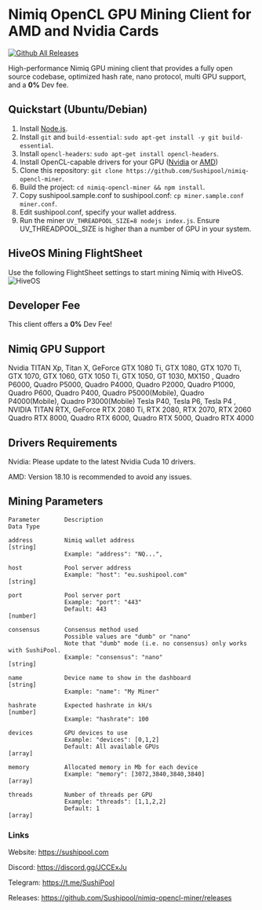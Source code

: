 # Nimiq OpenCL GPU Mining Client for AMD and Nvidia Cards
[![Github All Releases](https://img.shields.io/github/downloads/Sushipool/nimiq-opencl-miner/total.svg)]()

High-performance Nimiq GPU mining client that provides a fully open source codebase, optimized hash rate, nano protocol, multi GPU support, and a **0%** Dev fee.
## Quickstart (Ubuntu/Debian)

1. Install [Node.js](https://github.com/nodesource/distributions/blob/master/README.md#debinstall).
2. Install `git` and `build-essential`: `sudo apt-get install -y git build-essential`.
3. Install `opencl-headers`: `sudo apt-get install opencl-headers`.
4. Install OpenCL-capable drivers for your GPU ([Nvidia](https://www.nvidia.com/Download/index.aspx) or [AMD](https://www.amd.com/en/support))
5. Clone this repository: `git clone https://github.com/Sushipool/nimiq-opencl-miner`.
6. Build the project: `cd nimiq-opencl-miner && npm install`.
7. Copy sushipool.sample.conf to sushipool.conf: `cp miner.sample.conf miner.conf`.
8. Edit sushipool.conf, specify your wallet address.
9. Run the miner `UV_THREADPOOL_SIZE=8 nodejs index.js`. Ensure UV_THREADPOOL_SIZE is higher than a number of GPU in your system.

## HiveOS Mining FlightSheet
Use the following FlightSheet settings to start mining Nimiq with HiveOS.
![HiveOS](https://github.com/Sushipool/nimiq-opencl-miner/blob/master/hiveos-flightsheet.png?raw=true)


## Developer Fee
This client offers a **0%** Dev Fee!

## Nimiq GPU Support
Nvidia TITAN Xp, Titan X, GeForce GTX 1080 Ti, GTX 1080, GTX 1070 Ti, GTX 1070, GTX 1060, GTX 1050 Ti, GTX 1050, GT 1030, MX150 , Quadro P6000, Quadro P5000, Quadro P4000, Quadro P2000, Quadro P1000, Quadro P600, Quadro P400, Quadro P5000(Mobile), Quadro P4000(Mobile), Quadro P3000(Mobile)     Tesla P40, Tesla P6, Tesla P4 ,  NVIDIA TITAN RTX, GeForce RTX 2080 Ti, RTX 2080, RTX 2070, RTX 2060     Quadro RTX 8000, Quadro RTX 6000, Quadro RTX 5000, Quadro RTX 4000

## Drivers Requirements
Nvidia: Please update to the latest Nvidia Cuda 10 drivers.

AMD: Version 18.10 is recommended to avoid any issues.

## Mining Parameters

```
Parameter       Description                                            Data Type

address         Nimiq wallet address                                    [string]
                Example: "address": "NQ...",

host            Pool server address
                Example: "host": "eu.sushipool.com"                     [string]
                
port            Pool server port
                Example: "port": "443"
                Default: 443                                            [number]

consensus       Consensus method used
                Possible values are "dumb" or "nano"
                Note that "dumb" mode (i.e. no consensus) only works with SushiPool.
                Example: "consensus": "nano"                            [string]
                
name            Device name to show in the dashboard                    [string]
                Example: "name": "My Miner"
                
hashrate        Expected hashrate in kH/s                               [number]
                Example: "hashrate": 100
                
devices         GPU devices to use
                Example: "devices": [0,1,2]
                Default: All available GPUs                              [array]
                
memory          Allocated memory in Mb for each device
                Example: "memory": [3072,3840,3840,3840]                 [array]
                
threads         Number of threads per GPU
                Example: "threads": [1,1,2,2]
                Default: 1                                               [array]
```

### Links
Website: https://sushipool.com

Discord: https://discord.gg/JCCExJu

Telegram: https://t.me/SushiPool

Releases: https://github.com/Sushipool/nimiq-opencl-miner/releases
